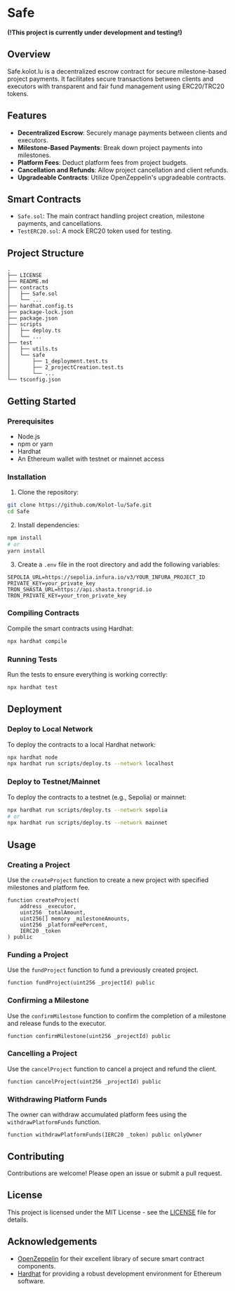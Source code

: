 # Safe
**(!This project is currently under development and testing!)**

## Overview

Safe.kolot.lu is a decentralized escrow contract for secure milestone-based project payments. It facilitates secure transactions between clients and executors with transparent and fair fund management using ERC20/TRC20 tokens.

## Features

- **Decentralized Escrow**: Securely manage payments between clients and executors.
- **Milestone-Based Payments**: Break down project payments into milestones.
- **Platform Fees**: Deduct platform fees from project budgets.
- **Cancellation and Refunds**: Allow project cancellation and client refunds.
- **Upgradeable Contracts**: Utilize OpenZeppelin's upgradeable contracts.

## Smart Contracts

- `Safe.sol`: The main contract handling project creation, milestone payments, and cancellations.
- `TestERC20.sol`: A mock ERC20 token used for testing.

## Project Structure

```
.
├── LICENSE
├── README.md
├── contracts
│   ├── Safe.sol
│   └── ...
├── hardhat.config.ts
├── package-lock.json
├── package.json
├── scripts
│   ├── deploy.ts
│   └── ...
├── test
│   ├── utils.ts
│   └── safe
│       ├── 1_deployment.test.ts
│       ├── 2_projectCreation.test.ts
│       └── ...
└── tsconfig.json
```

## Getting Started

### Prerequisites

- Node.js
- npm or yarn
- Hardhat
- An Ethereum wallet with testnet or mainnet access

### Installation

1. Clone the repository:

```bash
git clone https://github.com/Kolot-lu/Safe.git
cd Safe
```

2. Install dependencies:

```bash
npm install
# or
yarn install
```

3. Create a `.env` file in the root directory and add the following variables:

```plaintext
SEPOLIA_URL=https://sepolia.infura.io/v3/YOUR_INFURA_PROJECT_ID
PRIVATE_KEY=your_private_key
TRON_SHASTA_URL=https://api.shasta.trongrid.io
TRON_PRIVATE_KEY=your_tron_private_key
```

### Compiling Contracts

Compile the smart contracts using Hardhat:

```bash
npx hardhat compile
```

### Running Tests

Run the tests to ensure everything is working correctly:

```bash
npx hardhat test
```

## Deployment

### Deploy to Local Network

To deploy the contracts to a local Hardhat network:

```bash
npx hardhat node
npx hardhat run scripts/deploy.ts --network localhost
```

### Deploy to Testnet/Mainnet

To deploy the contracts to a testnet (e.g., Sepolia) or mainnet:

```bash
npx hardhat run scripts/deploy.ts --network sepolia
# or
npx hardhat run scripts/deploy.ts --network mainnet
```

## Usage

### Creating a Project

Use the `createProject` function to create a new project with specified milestones and platform fee.

```solidity
function createProject(
    address _executor,
    uint256 _totalAmount,
    uint256[] memory _milestoneAmounts,
    uint256 _platformFeePercent,
    IERC20 _token
) public
```

### Funding a Project

Use the `fundProject` function to fund a previously created project.

```solidity
function fundProject(uint256 _projectId) public
```

### Confirming a Milestone

Use the `confirmMilestone` function to confirm the completion of a milestone and release funds to the executor.

```solidity
function confirmMilestone(uint256 _projectId) public
```

### Cancelling a Project

Use the `cancelProject` function to cancel a project and refund the client.

```solidity
function cancelProject(uint256 _projectId) public
```

### Withdrawing Platform Funds

The owner can withdraw accumulated platform fees using the `withdrawPlatformFunds` function.

```solidity
function withdrawPlatformFunds(IERC20 _token) public onlyOwner
```

## Contributing

Contributions are welcome! Please open an issue or submit a pull request.

## License

This project is licensed under the MIT License - see the [LICENSE](LICENSE) file for details.

## Acknowledgements

- [OpenZeppelin](https://openzeppelin.com) for their excellent library of secure smart contract components.
- [Hardhat](https://hardhat.org) for providing a robust development environment for Ethereum software.